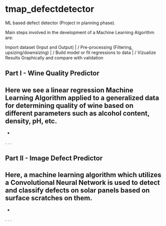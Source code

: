 # tmap_defectdetector

ML based defect detector (Project in planning phase).

Main steps involved in the development of a Machine Learning Algorithm are:

Import dataset (Input and Output)
          |
          \/
Pre-processing (Filtering, upsizing/downsizing)
          |
          \/
Build model or fit regressions to data
          |
          \/
Vizualize Results Graphically and 
compare with validation

## Part I - Wine Quality Predictor
Here we see a linear regression Machine Learning Algorithm applied to a generalized data for 
determining quality of wine based on different parameters such as alcohol content, density, pH, etc.
-
-
.
.
.

## Part II - Image Defect Predictor
Here, a machine learning algorithm which utilizes a Convolutional Neural Network is used to detect and classify 
defects on solar panels based on surface scratches on them.
-
-
.
.
.
